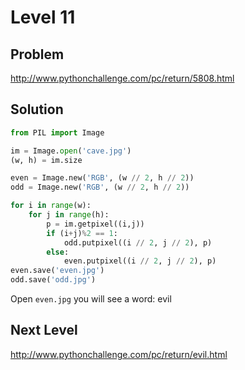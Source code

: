 # Level 11

## Problem

http://www.pythonchallenge.com/pc/return/5808.html



## Solution

```python
from PIL import Image

im = Image.open('cave.jpg')
(w, h) = im.size

even = Image.new('RGB', (w // 2, h // 2))
odd = Image.new('RGB', (w // 2, h // 2))

for i in range(w):
    for j in range(h):
        p = im.getpixel((i,j))
        if (i+j)%2 == 1:
            odd.putpixel((i // 2, j // 2), p)
        else:
            even.putpixel((i // 2, j // 2), p)
even.save('even.jpg')
odd.save('odd.jpg')
```

Open ``even.jpg`` you will see a word: evil

## Next Level

http://www.pythonchallenge.com/pc/return/evil.html